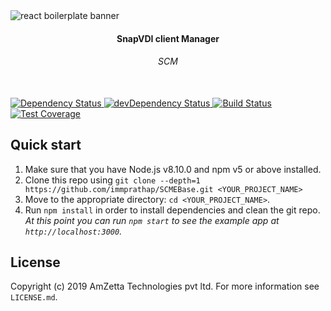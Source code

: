 <div>
  <img src="https://secureservercdn.net/198.71.190.232/z9g.9e3.myftpupload.com/wp-content/uploads/2019/02/snap-vdi-tc.png" alt="react boilerplate banner" align="center" />
  <br />
  <h4 align="center">SnapVDI client Manager</h4>
  <h6 align="center">SCM</h6>
</div>
<br />
<span align="center">
  <!-- Dependency Status -->
  <a href="https://david-dm.org/react-boilerplate/react-boilerplate">
    <img src="https://david-dm.org/react-boilerplate/react-boilerplate.svg" alt="Dependency Status" />
  </a>
  <!-- devDependency Status -->
  <a href="https://david-dm.org/react-boilerplate/react-boilerplate#info=devDependencies">
    <img src="https://david-dm.org/react-boilerplate/react-boilerplate/dev-status.svg" alt="devDependency Status" />
  </a>
  <!-- Build Status -->
  <a href="https://travis-ci.org/react-boilerplate/react-boilerplate">
    <img src="https://travis-ci.org/react-boilerplate/react-boilerplate.svg" alt="Build Status" />
  </a>
  <!-- Test Coverage -->
  <a href="https://coveralls.io/r/react-boilerplate/react-boilerplate">
    <img src="https://coveralls.io/repos/github/react-boilerplate/react-boilerplate/badge.svg" alt="Test Coverage" />
  </a>
</a>

</span>

## Quick start

1.  Make sure that you have Node.js v8.10.0 and npm v5 or above installed.
2.  Clone this repo using `git clone --depth=1 https://github.com/immprathap/SCMEBase.git <YOUR_PROJECT_NAME>`
3.  Move to the appropriate directory: `cd <YOUR_PROJECT_NAME>`.<br />
4.  Run `npm install` in order to install dependencies and clean the git repo.<br />
    _At this point you can run `npm start` to see the example app at `http://localhost:3000`._

## License

Copyright (c) 2019 AmZetta Technologies pvt ltd. For more information see `LICENSE.md`.
